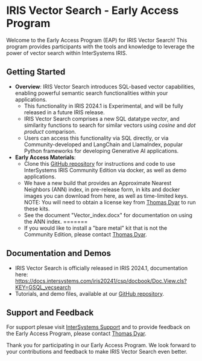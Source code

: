 # IRIS Vector Search - Early Access Program

Welcome to the Early Access Program (EAP) for IRIS Vector Search! This program provides participants with the tools and knowledge to leverage the power of vector search within InterSystems IRIS.

## Getting Started

- **Overview**: IRIS Vector Search introduces SQL-based vector capabilities, enabling powerful semantic search functionalities within your applications.
  - This functionality in IRIS 2024.1 is Experimental, and will be fully released in a future IRIS release.
  - IRIS Vector Search comprises a new SQL datatype _vector_, and similarity functions to search for similar vectors using _cosine_ and _dot product_ comparison.
  - Users can access this functionality via SQL directly, or via Community-developed and LangChain and LlamaIndex, popular Python frameworks for developing Generative AI applications.
- **Early Access Materials**:
  - Clone this [GitHub repository](https://github.com/intersystems-community/iris-vector-search) for instructions and code to use InterSystems IRIS Community Edition via docker, as well as demo applications.
  - We have a new build that provides an Approximate Nearest Neighbors (ANN) index, in pre-release form, in kits and docker images you can download from here, as well as time-limited keys. NOTE: You will need to obtain a license key from [Thomas Dyar](mailto:thomas.dyar@intersystems.com) to run these kits.
  - See the document "Vector_index.docx" for documentation on using the ANN index.
=======
  - If you would like to install a "bare metal" kit that is not the Community Edition, please contact [Thomas Dyar](mailto:thomas.dyar@intersystems.com).

## Documentation and Demos

- IRIS Vector Search is officially released in IRIS 2024.1, documentation here: https://docs.intersystems.com/iris20241/csp/docbook/Doc.View.cls?KEY=GSQL_vecsearch
- Tutorials, and demo files, available at our [GitHub repository](https://github.com/intersystems-community/iris-vector-search).

## Support and Feedback

For support plesae visit [InterSystems Support](https://wrc.intersystems.com) and to provide feedback on the Early Access Program, please contact [Thomas Dyar](mailto:thomas.dyar@intersystems.com).

Thank you for participating in our Early Access Program. We look forward to your contributions and feedback to make IRIS Vector Search even better.
